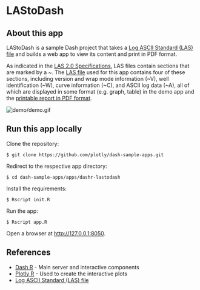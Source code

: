 # LAStoDash

## About this app

LAStoDash is a sample Dash project that takes a [Log ASCII Standard (LAS) file](http://www.cwls.org/las/) and builds a web app to view its content and print in PDF format.

As indicated in the [LAS 2.0 Specifications](http://www.cwls.org/wp-content/uploads/2017/02/Las2_Update_Feb2017.pdf), LAS files contain sections that are marked by a ~. The [LAS file](data/alcor2.las) used for this app contains four of these sections, including version and wrap mode information (~V), well identification (~W), curve information (~C), and ASCII log data (~A), all of which are displayed in some format (e.g. graph, table) in the demo app and the [printable report in PDF format](demo/alcor2.pdf).

![demo/demo.gif](demo/demo.gif)

## Run this app locally

Clone the repository:

```
$ git clone https://github.com/plotly/dash-sample-apps.git
```

Redirect to the respective app directory:

```
$ cd dash-sample-apps/apps/dashr-lastodash
```

Install the requirements:

```
$ Rscript init.R
```

Run the app:

```
$ Rscript app.R
```

Open a browser at http://127.0.0.1:8050.

## References

* [Dash R](https://dashr.plot.ly/) - Main server and interactive components 
* [Plotly R](https://plot.ly/r/) - Used to create the interactive plots
* [Log ASCII Standard (LAS) file](http://www.cwls.org/las/)

